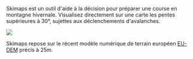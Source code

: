 Skimaps est un outil d'aide à la décision pour préparer une course en montagne hivernale. Visualisez directement sur une carte les pentes supérieures à 30°, sujettes aux déclenchements d'avalanches.

![](http://i.imgur.com/uf8wrMS.jpg)

Skimaps repose sur le récent modèle numérique de terrain européen [EU-DEM](http://www.eea.europa.eu/data-and-maps/data/eu-dem) précis à 25m.
